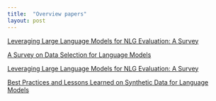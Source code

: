 ```yaml
---
title:  "Overview papers"
layout: post
---
```


[Leveraging Large Language Models for NLG Evaluation: A Survey](https://arxiv.org/abs/2401.07103)

[A Survey on Data Selection for Language Models](https://arxiv.org/abs/2402.16827)

[Leveraging Large Language Models for NLG Evaluation: A Survey]()

[Best Practices and Lessons Learned on Synthetic Data for Language Models](https://arxiv.org/pdf/2404.07503.pdf)
